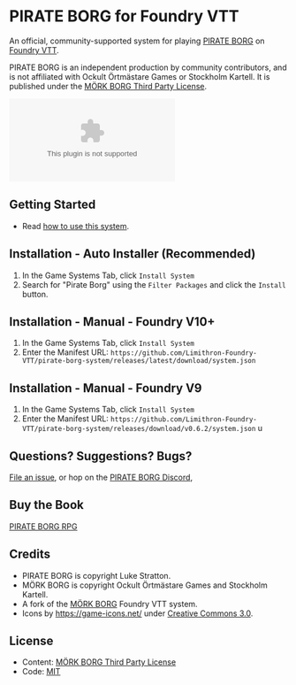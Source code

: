 # PIRATE BORG for Foundry VTT

An official, community-supported system for playing [PIRATE BORG](https://www.limithron.com/pirateborg) on [Foundry VTT](http://foundryvtt.com/).

PIRATE BORG is an independent production by community contributors, and is not affiliated with Ockult Örtmästare Games or Stockholm Kartell. It is published under the [MÖRK BORG Third Party License](https://morkborg.com/license/).

![Latest Release Download Count](https://img.shields.io/github/downloads/Limithron-Foundry-VTT/pirate-borg-system/latest/system.zip)

## Getting Started

- Read [how to use this system](https://github.com/Limithron-Foundry-VTT/pirate-borg-system/blob/main/how-to-use-this-system.md).

## Installation - Auto Installer (Recommended)

1. In the Game Systems Tab, click `Install System`
2. Search for "Pirate Borg" using the `Filter Packages` and click the `Install` button.

## Installation - Manual - Foundry V10+

1. In the Game Systems Tab, click `Install System`
2. Enter the Manifest URL: `https://github.com/Limithron-Foundry-VTT/pirate-borg-system/releases/latest/download/system.json`

## Installation - Manual - Foundry V9

1. In the Game Systems Tab, click `Install System`
2. Enter the Manifest URL: `https://github.com/Limithron-Foundry-VTT/pirate-borg-system/releases/download/v0.6.2/system.json`
u

## Questions? Suggestions? Bugs?

[File an issue](https://github.com/Limithron-Foundry-VTT/pirate-borg-system/issues), or hop on the [PIRATE BORG Discord](https://discord.gg/ZbGPQ34XWU),

## Buy the Book

[PIRATE BORG RPG](https://www.limithron.com/pirateborg)

## Credits

- PIRATE BORG is copyright Luke Stratton.
- MÖRK BORG is copyright Ockult Örtmästare Games and Stockholm Kartell.
- A fork of the [MÖRK BORG](https://github.com/fvtt-fria-ligan/morkborg-foundry-vtt) Foundry VTT system.
- Icons by https://game-icons.net/ under [Creative Commons 3.0](https://creativecommons.org/licenses/by/3.0/).

## License

- Content: [MÖRK BORG Third Party License](https://morkborg.com/license/)
- Code: [MIT](https://en.wikipedia.org/wiki/MIT_License)
